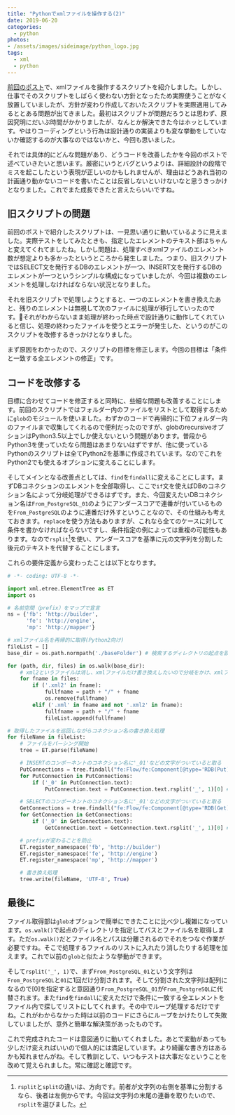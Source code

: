 ```yaml
---
title: "Pythonでxmlファイルを操作する(2)"
date: 2019-06-20
categories: 
  - python
photos:
- /assets/images/sideimage/python_logo.jpg
tags:
  - xml
  - python
---
```


[前回のポスト](../python-xml-modifier1)で、xmlファイルを操作するスクリプトを紹介しました。しかし、仕事でそのスクリプトをしばらく使わない方針となったため実際使うことがなく放置していましたが、方針が変わり作成しておいたスクリプトを実際適用してみるととある問題が出てきました。最初はスクリプトが問題だろうとは思わず、原因究明にだいぶ時間がかかりましたが、なんとか解決できた今はホッとしています。やはりコーディングという行為は設計通りの実装よりも変な挙動をしていないか確認するのが大事なのではないかと、今回も思いました。

それでは具体的にどんな問題があり、どうコードを改善したかを今回のポストで述べていきたいと思います。厳密にいうとバグというよりは、詳細設計の段階でミスを起こしたという表現が正しいのかもしれませんが、理由はどうあれ当初の計画通り動かないコードを書いたことは反省しないといけないなと思うきっかけとなりました。これでまた成長できたと言えたらいいですね。

## 旧スクリプトの問題

前回のポストで紹介したスクリプトは、一見思い通りに動いているように見えました。実際テストをしてみたときも、指定したエレメントのテキスト部はちゃんと変えてくれてましたね。しかし問題は、処理すべきxmlファイルのエレメント数が想定よりも多かったというところから発生しました。つまり、旧スクリプトではSELECT文を発行するDBのエレメントが一つ、INSERT文を発行するDBのエレメントが一つというシンプルな構成になっていましたが、今回は複数のエレメントを処理しなければならない状況となりました。

それを旧スクリプトで処理しようとすると、一つのエレメントを書き換えたあと、残りのエレメントは無視して次のファイルに処理が移行していったのです。それがわからないまま処理が終わった時点で設計通りに動作してくれていると信じ、処理の終わったファイルを使うとエラーが発生した、というのがこのスクリプトを改修するきっかけとなりました。

まず原因をわかったので、スクリプトの目標を修正します。今回の目標は「条件と一致する全エレメントの修正」です。

## コードを改修する

目標に合わせてコードを修正すると同時に、些細な問題も改善することにします。前回のスクリプトではフォルダー内のファイルをリストとして取得するために`glob`のモジュールを使いました。わずかのコードで再帰的に下位フォルダー内のファイルまで収集してくれるので便利だったのですが、globのrecursiveオプションはPython3.5以上でしか使えないという問題があります。普段からPython3を使っていたなら問題はあまりないはずですが、他に使っているPythonのスクリプトは全てPython2を基準に作成されています。なのでこれをPython2でも使えるオプションに変えることにします。

そしてメインとなる改善点としては、`find`を`findall`に変えることにします。まずDBコネクションのエレメントを全部取得し、ここで`if`文を使えばDBのコネクション名によって分岐処理ができるはずです。また、今回変えたいDBコネクション名は`From_PostgreSQL_01`のようにアンダースコアで連番が付いているものを`From_PostgreSQL`のように連番だけ外すということなので、その仕組みも考えておきます。`replace`を使う方法もありますが、これなら全てのケースに対して条件を書かなければならないですし、条件指定の例によっては重複の可能性もあります。なので`rsplit`[^1]を使い、アンダースコアを基準に元の文字列を分割した後元のテキストを代替することにします。

これらの要件定義から変わったことは以下となります。

```python
# -*- coding: UTF-8 -*-

import xml.etree.ElementTree as ET
import os

# 名前空間（prefix）をマップで宣言
ns = {'fb': 'http://builder',
      'fe': 'http://engine',
      'mp': 'http://mapper'}

# xmlファイル名を再帰的に取得(Python2向け)
fileList = []
base_dir = os.path.normpath('./baseFolder') # 検索するディレクトリの起点を設定

for (path, dir, files) in os.walk(base_dir):
    # xml2というファイルは消し、xmlファイルだけ書き換えしたいので分岐をかけ、xmlファイルだけをリスト化する
    for fname in files:
        if ('.xml2' in fname):
            fullfname = path + "/" + fname
            os.remove(fullfname)
        elif ('.xml' in fname and not '.xml2' in fname):
            fullfname = path + "/" + fname
            fileList.append(fullfname)

# 取得したファイルを巡回しながらコネクション名の書き換え処理
for fileName in fileList:
    # ファイルをパーシング開始
    tree = ET.parse(fileName)

    # INSERTのコンポーネントのコネクション名に'_01'などの文字がついていると取る
    PutConnections = tree.findall("fe:Flow/fe:Component[@type='RDB(Put)']/fe:Property[@name='Connection']", ns)
    for PutConnection in PutConnections:
        if ('_0' in PutConnection.text):
            PutConnection.text = PutConnection.text.rsplit('_', 1)[0] # rsplitで分割し、その結果物を元のテキストに入れる

    # SELECTのコンポーネントのコネクション名に'_01'などの文字がついていると取る
    GetConnections = tree.findall("fe:Flow/fe:Component[@type='RDB(Get)']/fe:Property[@name='Connection']", ns)
    for GetConnection in GetConnections:
        if ('_0' in GetConnection.text):
            GetConnection.text = GetConnection.text.rsplit('_', 1)[0] # rsplitで分割し、その結果物を元のテキストに入れる

    # prefixが変わることを防止
    ET.register_namespace('fb', 'http://builder')
    ET.register_namespace('fe', 'http://engine')
    ET.register_namespace('mp', 'http://mapper')

    # 書き換え処理
    tree.write(fileName, 'UTF-8', True)
```

## 最後に

ファイル取得部は`glob`オプションで簡単にできたことに比べ少し複雑になっています。`os.walk()`で起点のディレクトリを指定してパスとファイル名を取得します。ただ`os.walk()`だとファイル名とパスは分離されるのでそれをつなぐ作業が必要ですね。そこで処理するファイルのリストに入れたり消したりする処理を加えます。これで以前の`glob`と似たような挙動ができます。

そして`rsplit('_', 1)`で、まず`From_PostgreSQL_01`という文字列は`From_PostgreSQL`と`01`に1回だけ分割されます。そして分割された文字列は配列になるので[0]を指定すると意図通り`From_PostgreSQL_01`が`From_PostgreSQL`に代替されます。また`find`を`findall`に変えただけで条件に一致する全エレメントをファイル内で探してリストにしてくれます。その中でループ処理するだけですね。これがわからなかった時は以前のコードにさらにループをかけたりして失敗していましたが、意外と簡単な解決策があったものです。

これで完成されたコードは意図通りに動いてくれました。あとで変動があっても少しだけ変えればいいので個人的には満足しています。より綺麗な書き方はあるかも知れませんがね。そして教訓として、いつもテストは大事だなということを改めて覚えられました。常に確認と確認です。

[^1]: `rsplit`と`split`の違いは、方向です。前者が文字列の右側を基準に分割するなら、後者は左側からです。今回は文字列の末尾の連番を取りたいので、`rsplit`を選びました。